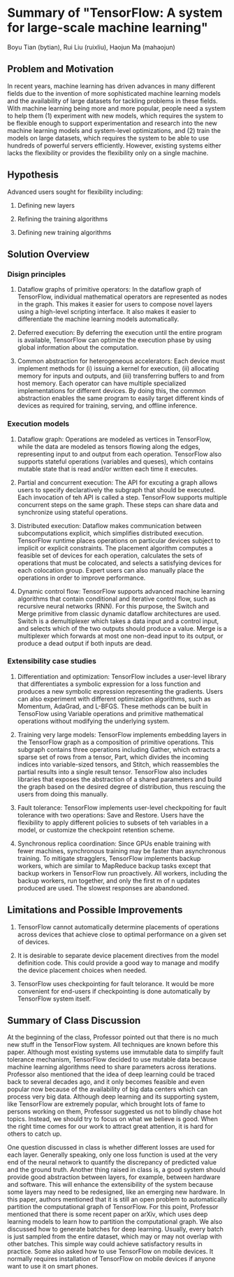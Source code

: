 # Summary of "TensorFlow: A system for large-scale machine learning"

Boyu Tian (bytian), Rui Liu (ruixliu), Haojun Ma (mahaojun)

## Problem and Motivation

In recent years, machine learning has driven advances in many different fields due to the invention of more sophisticated machine learning models and the availability of large datasets for tackling problems in these fields. With machine learning being more and more popular, people need a system to help them (1) experiment with new models, which requires the system to be flexible enough to support experimentation and research into the new machine learning models and system-level optimizations, and (2) train the models on large datasets, which requires the system to be able to use hundreds of powerful servers efficiently. However, existing systems either lacks the flexibility or provides the flexibility only on a single machine.

## Hypothesis

Advanced users sought for flexibility including:

1. Defining new layers

2. Refining the training algorithms

3. Defining new training algorithms

## Solution Overview

### Disign principles

1. Dataflow graphs of primitive operators: In the dataflow graph of TensorFlow, individual mathematical operators are represented as nodes in the graph. This makes it easier for users to compose novel layers using a high-level scripting interface. It also makes it easier to differentiate the machine learning models automatically.

2. Deferred execution: By deferring the execution until the entire program is available, TensorFlow can optimize the execution phase by using global information about the computation.

3. Common abstraction for heterogeneous accelerators: Each device must implement methods for (i) issuing a kernel for execution, (ii) allocating memory for inputs and outputs, and (iii) transferring buffers to and from host memory. Each operator can have multiple specialized implementations for different devices. By doing this, the common abstraction enables the same program to easily target different kinds of devices as required for training, serving, and offline inference.

### Execution models

1. Dataflow graph: Operations are modeled as vertices in TensorFlow, while the data are modeled as tensors flowing along the edges, representing input to and output from each operation. TensorFlow also supports stateful operations (variables and queses), which contains mutable state that is read and/or written each time it executes.

2. Partial and concurrent execution: The API for excuting a graph allows users to specify declaratively the subgraph that should be executed. Each invocation of teh API is called a step. TensorFlow supports multiple concurrent steps on the same graph. These steps can share data and synchronize using stateful operations.

3. Distributed execution: Dataflow makes communication between subcomputations explicit, which simplifies distributed execution. TensorFlow runtime places operations on particular devices subject to implicit or explicit constraints. The placement algorithm computes a feasible set of devices for each operation, calculates the sets of operations that must be colocated, and selects a satisfying devices for each colocation group. Expert users can also manually place the operations in order to improve performance.

4. Dynamic control flow: TensorFlow supports advanced machine learning algorithms that contain conditional and iterative control flow, such as recursive neural networks (RNN). For this purpose, the Switch and Merge primitive from classic dynamic dataflow architectures are used. Switch is a demultiplexer which takes a data input and a control input, and selects which of the two outputs should produce a value. Merge is a multiplexer which forwards at most one non-dead input to its output, or produce a dead output if both inputs are dead.

### Extensibility case studies

1. Differentiation and optimization: TensorFlow includes a user-level library that differentiates a symbolic expression for a loss function and produces a new symbolic expression representing the gradients. Users can also experiment with different optimization algorithms, such as Momentum, AdaGrad, and L-BFGS. These methods can be built in TensoFlow using Variable operations and primitive mathematical operations without modifying the underlying system.

2. Training very large models: TensorFlow implements embedding layers in the TensorFlow graph as a composition of primitive operations. This subgraph contains three operations including Gather, which extracts a sparse set of rows from a tensor, Part, which divides the incoming indices into variable-sized tensors, and Stitch, which reassembles the partial results into a single result tensor. TensorFlow also includes libraries that exposes the abstraction of a shared parameters and build the graph based on the desired degree of distribution, thus rescuing the users from doing this manually.

3. Fault tolerance: TensorFlow implements user-level checkpoiting for fault tolerance with two operations: Save and Restore. Users have the flexibility to apply different policies to subsets of teh variables in a model, or customize the checkpoint retention scheme.

4. Synchronous replica coordination: Since GPUs enable training with fewer machines, synchronous training may be faster than asynchronous training. To mitigate stragglers, TensorFlow implements backup workers, which are similar to MapReduce backup tasks except that backup workers in TensorFlow run proactively. All workers, including the backup workers, run together, and only the first m of n updates produced are used. The slowest responses are abandoned. 

## Limitations and Possible Improvements

1. TensorFlow cannot automatically determine placements of operations across devices that achieve close to optimal performance on a given set of devices.

2. It is desirable to separate device placement directives from the model definition code. This could provide a good way to manage and modify the device placement choices when needed.

3. TensorFlow uses checkpointing for fault telorance. It would be more convenient for end-users if checkpointing is done automatically by TensorFlow system itself.

## Summary of Class Discussion

At the beginning of the class, Professor pointed out that there is no much new stuff in the TensorFlow system. All techniques are known before this paper. Although most existing systems use immutable data to simplify fault tolerance mechanism, TensorFlow decided to use mutable data because machine learning algorithms need to share parameters across iterations. Professor also mentioned that the idea of deep learning could be traced back to several decades ago, and it only becomes feasible and even popular now because of the availability of big data centers which can process very big data. Although deep learning and its supporting system, like TensorFlow are extremely popular, which brought lots of fame to persons working on them, Professor suggested us not to blindly chase hot topics. Instead, we should try to focus on what we believe is good. When the right time comes for our work to attract great attention, it is hard for others to catch up.

One question discussed in class is whether different losses are used for each layer. Generally speaking, only one loss function is used at the very end of the neural network to quantify the discrepancy of predicted value and the ground truth. Another thing raised in class is, a good system should provide good abstraction between layers, for example, between hardware and software. This will enhance the extensibility of the system because some layers may need to be redesigned, like an emerging new hardware. In this paper, authors mentioned that it is still an open problem to automatically partition the computational graph of TensorFlow. For this point, Professor mentioned that there is some recent paper on arXiv, which uses deep learning models to learn how to partition the computational graph. We also discussed how to generate batches for deep learning. Usually, every batch is just sampled from the entire dataset, which may or may not overlap with other batches. This simple way could achieve satisfactory results in practice. Some also asked how to use TensorFlow on mobile devices. It normally requires installation of TensorFlow on mobile devices if anyone want to use it on smart phones.
